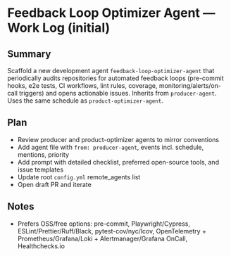 # Feedback Loop Optimizer Agent — Work Log (initial)

## Summary
Scaffold a new development agent `feedback-loop-optimizer-agent` that periodically audits repositories for automated feedback loops (pre-commit hooks, e2e tests, CI workflows, lint rules, coverage, monitoring/alerts/on-call triggers) and opens actionable issues. Inherits from `producer-agent`. Uses the same schedule as `product-optimizer-agent`.

## Plan
- Review producer and product-optimizer agents to mirror conventions
- Add agent file with `from: producer-agent`, events incl. schedule, mentions, priority
- Add prompt with detailed checklist, preferred open-source tools, and issue templates
- Update root `config.yml` remote_agents list
- Open draft PR and iterate

## Notes
- Prefers OSS/free options: pre-commit, Playwright/Cypress, ESLint/Prettier/Ruff/Black, pytest-cov/nyc/lcov, OpenTelemetry + Prometheus/Grafana/Loki + Alertmanager/Grafana OnCall, Healthchecks.io
